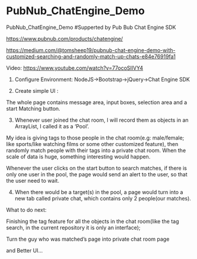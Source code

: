 # PubNub_ChatEngine_Demo
PubNub_ChatEngine_Demo
#Supperted by Pub Bub Chat Engine SDK

https://www.pubnub.com/products/chatengine/

https://medium.com/@tomsheep19/pubnub-chat-engine-demo-with-customized-searching-and-randomly-match-up-chats-e84e76919fa1

Video: https://www.youtube.com/watch?v=77ocoSlIVY4


1. Configure Environment: NodeJS->Bootstrap->jQuery->Chat Engine SDK

2. Create simple UI :

The whole page contains message area, input boxes, selection area and a start Matching button.

3. Whenever user joined the chat room, I will record them as objects in an ArrayList, I called it as a ‘Pool’.

My idea is giving tags to those people in the chat room(e.g: male/female; like sports/like watching films or some other customized feature), then randomly match people with their tags into a private chat room. When the scale of data is huge, something interesting would happen.

Whenever the user clicks on the start button to search matches, if there is only one user in the pool, the page would send an alert to the user, so that the user need to wait.

4. When there would be a target(s) in the pool, a page would turn into a new tab called private chat, which contains only 2 people(our matches).


What to do next:

Finishing the tag feature for all the objects in the chat room(like the tag search, in the current repository it is only an interface);

Turn the guy who was matched’s page into private chat room page

and Better UI…
